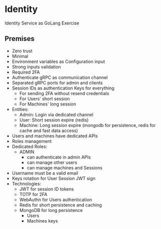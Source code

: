 # Identity

Identity Service as GoLang Exercise


## Premises

- Zero trust
- Minimal
- Environment variables as Configuration input
- Strong inputs validation
- Required 2FA 
- Authenticate gRPC as communication channel
- Separated gRPC ports for admin and clients
- Session IDs as authentication Keys for everything
  - For sending 2FA without resend credentials
  - For Users' short session
  - For Machines' long session
- Entities:
  - Admin: Login via dedicated channel
  - User: Short session expire (redis)
  - Machine: Long session expire (mongodb for persistence, redis for cache and fast data access)
- Users and machines have dedicated APIs
- Roles management
- Dedicated Roles:
  - ADMIN
    - can authenticate in admin APIs
    - can manage other users
    - can manage machines and Sessions
- Username must be a valid email
- Keys rotation for User Session JWT sign
- Technologies:
  - JWT for session ID tokens
  - TOTP for 2FA
  - WebAuthn for Users authentication
  - Redis for short persistence and caching
  - MongoDB for long persistence
    - Users
    - Machines keys
